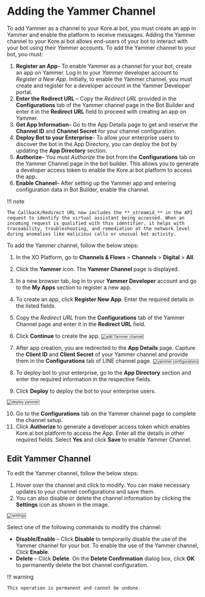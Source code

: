 # Adding the Yammer Channel

To add Yammer as a channel to your Kore.ai bot, you must create an app in Yammer and enable the platform to receive messages. Adding the Yammer channel to your Kore.ai bot allows end-users of your bot to interact with your bot using their _Yammer_ accounts. To add the Yammer channel to your bot, you must:


1. **Register an App**– To enable Yammer as a channel for your bot, create an app on Yammer. Log in to your _Yammer_ developer account to _Register a New App_. Initially, to enable the Yammer channel, you must create and register for a developer account in the Yammer Developer portal.
2. **Enter the Redirect URL** – Copy the _Redirect URL_ provided in the **Configurations** tab of the Yammer channel page in the Bot Builder and enter it in the **Redirect URL** field to proceed with creating an app on Yammer.
1. **Get App Information**– Go to the App Details page to get and reserve the **Channel ID** and **Channel Secret** for your channel configuration.
2. **Deploy Bot to your Enterprise**– To allow your enterprise users to discover the bot in the App Directory, you can deploy the bot by updating the **App Directory** section.
3. **Authorize**– You must _Authorize_ the bot from the **Configurations** tab on the Yammer Channel page in the bot builder. This allows you to generate a developer access token to enable the Kore.ai bot platform to access the app.
4. **Enable Channel**– After setting up the Yammer app and entering configuration data in Bot Builder, enable the channel.

!!! note

    The Callback/Redirect URL now includes the **_streamid_** in the API request to identify the virtual assistant being accessed. When an incoming request is qualified with this identifier, it helps with traceability, troubleshooting, and remediation at the network level during anomalies like malicious calls or unusual bot activity.


To add the Yammer channel, follow the below steps:


1. In the XO Platform, go to **Channels & Flows** > **Channels** > **Digital** > **All**.
2. Click the **Yammer** icon. The **Yammer Channel** page is displayed.
3. In a new browser tab, log in to your **Yammer Developer** account and go to the **My Apps** section to register a new app.
4. To create an app, click **Register New App**. Enter the required details in the listed fields.
5. Copy the _Redirect URL_ from the **Configurations** tab of the Yammer Channel page and enter it in the **Redirect URL** field.
6. Click **Continue** to create the app.  <img src="../images/Yammer-1.png" alt="add Yammer channel" title="add Yammer channel" style="border: 1px solid gray; zoom:70%;">

7. After app creation, you are redirected to the **App Details** page. Capture the **Client ID** and **Client Secret** of your Yammer channel and provide them in the **Configurations** tab of LINE channel page.  <img src="../images/Yammer-2.png" alt="yammer configurations" title="yammer configurations" style="border: 1px solid gray; zoom:70%;">

8. To deploy bot to your enterprise, go to the **App Directory** section and enter the required information in the respective fields.
9. Click **Deploy** to deploy the bot to your enterprise users.
<img src="../images/Yammer-3.png" alt="deploy yammer" title="deploy yammer" style="border: 1px solid gray; zoom:70%;">

10. Go to the **Configurations** tab on the Yammer channel page to complete the channel setup.
11. Click **Authorize** to generate a developer access token which enables Kore.ai bot platform to access the App. Enter all the details in other required fields. Select **Yes** and click **Save** to enable Yammer Channel.


## Edit Yammer Channel

To edit the Yammer channel, follow the below steps:


1. Hover over the channel and click to modify. You can make necessary updates to your channel configurations and save them.
2. You can also disable or delete the channel information by clicking the **Settings** icon as shown in the image.
<img src="../images/Yammer-4.png" alt="settings" title="settings" style="border: 1px solid gray; zoom:70%;">

Select one of the following commands to modify the channel:

  * **Disable/Enable** – Click **Disable** to temporarily disable the use of the Yammer channel for your bot. To enable the use of the Yammer channel, Click **Enable**.
  * **Delete** – Click **Delete**. On the **Delete Confirmation** dialog box, click **OK** to permanently delete the bot channel configuration.

!!! warning

    This operation is permanent and cannot be undone.
